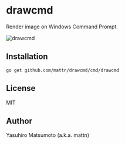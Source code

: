 # drawcmd

Render image on Windows Command Prompt.

![drawcmd](https://raw.githubusercontent.com/mattn/drawcmd/master/screenshot.gif)

## Installation

```
go get github.com/mattn/drawcmd/cmd/drawcmd
```

## License

MIT

## Author

Yasuhiro Matsumoto (a.k.a. mattn)
